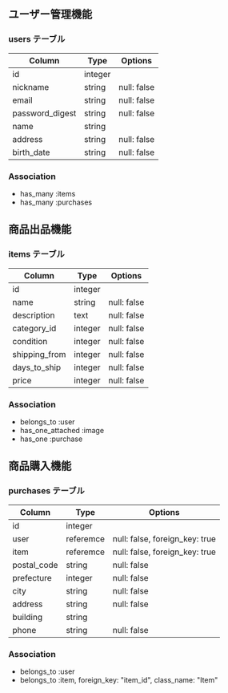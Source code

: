 ## ユーザー管理機能

### users テーブル

| Column          | Type    | Options     |
| --------------- | ------- | ----------- |
| id              | integer |             |
| nickname        | string  | null: false |
| email           | string  | null: false |
| password_digest | string  | null: false |
| name            | string  |             |
| address         | string  | null: false |
| birth_date      | string  | null: false |


### Association

- has_many :items
- has_many :purchases

## 商品出品機能

### items テーブル

| Column        | Type    | Options                        |
| ------------ | ------- | ------------------------------ |
| id           | integer |                                |
| name         | string  | null: false                    |
| description  | text    | null: false                    |
| category_id  | integer | null: false                    |
| condition    | integer | null: false                    |
| shipping_from| integer | null: false                    |
| days_to_ship | integer | null: false                    |
| price        | integer | null: false                    |

### Association

- belongs_to :user
- has_one_attached :image
- has_one :purchase

## 商品購入機能

### purchases テーブル

| Column      | Type     | Options                        |
| ------------| -------- | ------------------------------ |
| id          | integer  |                                |
| user        | referemce | null: false, foreign_key: true |
| item        | referemce | null: false, foreign_key: true |
| postal_code | string   | null: false                    |
| prefecture  | integer  | null: false                    |
| city        | string   | null: false                    |
| address     | string   | null: false                    |
| building    | string   |                                |
| phone       | string   | null: false                    |

### Association

- belongs_to :user
- belongs_to :item, foreign_key: "item_id", class_name: "Item"